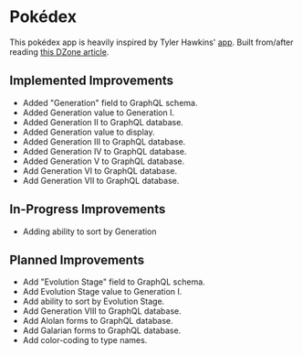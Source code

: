 # Pokédex

This pokédex app is heavily inspired by Tyler Hawkins' [app](http://tylerhawkins.info:3003/ "Tyler Hawkins' Pokédex"). Built from/after reading [this DZone article](https://dzone.com/articles/how-to-build-a-pokeacutedex-react-app-with-a-slash).

## Implemented Improvements
- Added "Generation" field to GraphQL schema.
- Added Generation value to Generation I.
- Added Generation II to GraphQL database.
- Added Generation value to display.
- Added Generation III to GraphQL database.
- Added Generation IV to GraphQL database.
- Added Generation V to GraphQL database.
- Add Generation VI to GraphQL database.
- Add Generation VII to GraphQL database.

## In-Progress Improvements
- Adding ability to sort by Generation

## Planned Improvements
- Add "Evolution Stage" field to GraphQL schema.
- Add Evolution Stage value to Generation I.
- Add ability to sort by Evolution Stage.
- Add Generation VIII to GraphQL database.
- Add Alolan forms to GraphQL database.
- Add Galarian forms to GraphQL database.
- Add color-coding to type names.